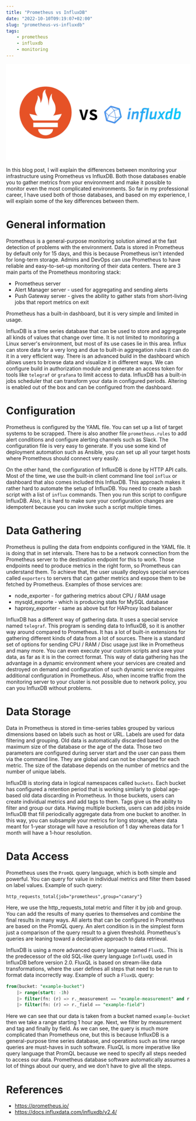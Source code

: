 ```yaml
---
title: "Prometheus vs InfluxDB"
date: "2022-10-10T09:19:07+02:00"
slug: "prometheus-vs-influxdb"
tags:
    - prometheus
    - influxdb
    - monitoring
---
```



![Example image](cover.webp)

In this blog post, I will explain the differences between monitoring your
infrastructure using Prometheus vs InfluxDB. Both those databases enable you to
gather metrics from your environment and make it possible to monitor even the
most complicated environments. So far in my professional career, I have used
both of those databases, and based on my experience, I will explain some of the
key differences between them.

# General information

Prometheus is a general-purpose monitoring solution aimed at the fast detection
of problems with the environment. Data is stored in Prometheus by default only
for 15 days, and this is because Prometheus isn't intended for long-term
storage. Admins and DevOps can use Prometheus to have reliable and
easy-to-set-up monitoring of their data centers. There are 3 main parts of the
Prometheus monitoring stack:
- Prometheus server
- Alert Manager  server - used for aggregating and sending alerts
- Push Gateway server - gives the ability to gather stats from short-living jobs
that report metrics on exit

Prometheus has a built-in dashboard, but it is very simple and limited in usage.

InfluxDB is a time series database that can be used to store and aggregate all
kinds of values that change over time. It is not limited to monitoring a Linux
server's environment, but most of its use cases lie in this area. Influx can
store data for a very long and due to built-in aggregation rules it can do it in
a very efficient way. There is an advanced build in the dashboard which allows
users to browse data and visualize it in different ways. We can configure build
in authorization module and generate an access token for tools like `telegraf`
or `grafana` to limit access to data. InfluxDB has a built-in jobs scheduler
that can transform your data in configured periods. Altering is enabled out of
the box and can be configured from the dashboard.

# Configuration

Prometheus is configured by the YAML file. You can set up a list of target
systems to be scrapped. There is also another file `prometheus.rules` to add
alert conditions and configure alerting channels such as Slack. The
configuration file is very easy to generate. If you use some kind of deployment
automation such as Ansible, you can set up all your target hosts where
Prometheus should connect very easily.

On the other hand, the configuration of InfluxDB is done by HTTP API calls. Most
of the time, we use the built-in client command line tool `influx` or dashboard
that also comes included this InfluxDB. This approach makes it rather hard to
automate the setup of InfluxDB. You need to create a bash script with a list of
`influx` commands. Then you run this script to configure InfluxDB. Also, it is
hard to make sure your configuration changes are idempotent because you can
invoke such a script multiple times.

# Data Gathering

Prometheus is pulling the data from endpoints configured in the YAML file. It is
doing that in set intervals. There has to be a network connection from the
Prometheus server to the destination endpoint for this to work. Those endpoints
need to produce metrics in the right form, so Prometheus can understand them. To
achieve that, the user usually deploys special services called `exporters` to
servers that can gather metrics and expose them to be fetched by Prometheus.
Examples of those services are:
- node_exporter - for gathering metrics about CPU / RAM usage
- mysqld_exporte - which is producing stats for MySQL database
- haproxy_exporter - same as above but for HAProxy load balancer

InfluxDB has a different way of gathering data. It uses a special service named
`telegraf`. This program is sending data to InfluxDB, so it is another way
around compared to Prometheus.  It has a lot of built-in extensions for
gathering different kinds of data from a lot of sources. There is a standard set
of options for sending CPU / RAM / Disc usage just like in Prometheus and many
more. You can even execute your custom scripts and save your data, as far as it
is in the correct format. This way of data gathering has the advantage in a
dynamic environment where your services are created and destroyed on demand and
configuration of such dynamic service requires additional configuration in
Prometheus. Also, when income traffic from the monitoring server to your cluster
is not possible due to network policy, you can you InfluxDB without problems.

# Data Storage

Data in Prometheus is stored in time-series tables grouped by various dimensions
based on labels such as host or URL. Labels are used for data filtering and
grouping. Old data is automatically discarded based on the maximum size of the
database or the age of the data. Those two parameters are configured during
server start and the user can pass them via the command line. They are global
and can not be changed for each metric. The size of the database depends on the
number of metrics and the number of unique labels.

InfluxDB is storing data in logical namespaces called `buckets`. Each bucket has
configured a retention period that is working similarly to global age-based old
data discarding in Prometheus. In those buckets, users can create individual
metrics and add tags to them. Tags give us the ability to filter and group our
data. Having multiple buckets, users can add jobs inside InfluxDB that fill
periodically aggregate data from one bucket to another. In this way, you can
subsample your metrics for long storage, where data meant for 1-year storage
will have a resolution of 1 day whereas data for 1 month will have a 1-hour
resolution.

# Data Access

Prometheus uses the `PromQL` query language, which is both simple and powerful.
You can query for value in individual metrics and filter them based on label
values. Example of such query:

```promql
http_requests_total{job="prometheus",group="canary"}
```

Here, we use the
http_requests_total metric and filter it by job and group. You can add the
results of many queries to themselves and combine the final results in many
ways. All alerts that can be configured in Prometheus are based on the PromQL
query. An alert condition is in the simplest form just a comparison of the query
result to a given threshold. Prometheus's queries are leaning toward a
declarative approach to data retrieval.

InfluxDB is using a more advanced query language named `FluxQL`. This is the
predecessor of the old SQL-like query language `InfluxQL` used in InfluxDB
before version 2.0. FluxQL is based on stream-like data transformations, where
the user defines all steps that need to be run to format data incorrectly way.
Example of such a `FluxQL` query:

```sql
from(bucket: "example-bucket")
    |> range(start: -1h)
    |> filter(fn: (r) => r._measurement == "example-measurement" and r.tag == "example-tag")
    |> filter(fn: (r) => r._field == "example-field")
```

Here we can see that our data is taken from a bucket named `example-bucket` then
we take a range starting 1 hour age. Next, we filter by measurement and tag and
finally by field. As we can see, the query is much more complicated than
Prometheus one, but this is because InfluxDB is a general-purpose time series
database, and operations such as time range queries are must-haves in such
software. FluxQL is more imperative like query language that PromQL because we
need to specify all steps needed to access our data. Prometheus database
software automatically assumes a lot of things about our query, and we don't
have to give all the steps.

# References

- https://prometheus.io/
- https://docs.influxdata.com/influxdb/v2.4/
